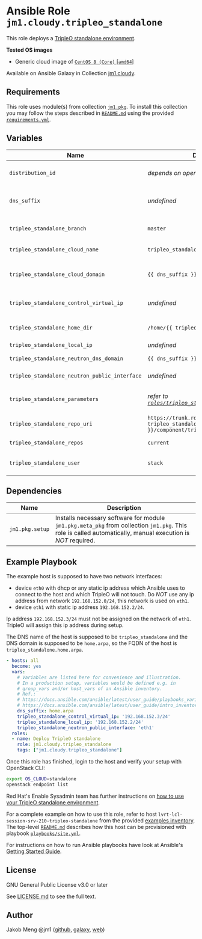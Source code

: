 # Ansible Role `jm1.cloudy.tripleo_standalone`

This role deploys a [TripleO standalone environment][tripleo-standalone-setup].

[tripleo-standalone-setup]: https://docs.openstack.org/project-deploy-guide/tripleo-docs/latest/deployment/standalone.html

**Tested OS images**
- Generic cloud image of [`CentOS 8 (Core)` \[`amd64`\]](https://cloud.centos.org/centos/8/x86_64/images/)

Available on Ansible Galaxy in Collection [jm1.cloudy](https://galaxy.ansible.com/jm1/cloudy).

## Requirements

This role uses module(s) from collection [`jm1.pkg`][galaxy-jm1-pkg]. To install this collection you may follow the
steps described in [`README.md`][jm1-cloudy-readme] using the provided [`requirements.yml`][jm1-cloudy-requirements].

[galaxy-jm1-pkg]: https://galaxy.ansible.com/jm1/pkg
[jm1-cloudy-readme]: ../../README.md
[jm1-cloudy-requirements]: ../../requirements.yml

## Variables

| Name                                          | Default value                         | Required | Description |
| --------------------------------------------- | ------------------------------------- | -------- | ----------- |
| `distribution_id`                             | *depends on operating system*         | no       | List which uniquely identifies a distribution release, e.g. `[ 'Debian', '10' ]` for `Debian 10 (Buster)` |
| `dns_suffix`                                  | *undefined*                           | yes      | DNS domain of the host which is used e.g. for `tripleo_standalone_cloud_domain` and `tripleo_standalone_neutron_dns_domain` |
| `tripleo_standalone_branch`                   | `master`                              | no       | TripleO ["Target branch. Should be the lowercase name of the OpenStack release. e.g. liberty"][tripleo-repos-main] |
| `tripleo_standalone_cloud_name`               | `tripleo_standalone`                  | no       | ["The DNS name of this cloud. E.g. ci-overcloud.tripleo.org"][tripleo-heat-templates-overcloud] |
| `tripleo_standalone_cloud_domain`             | `{{ dns_suffix }}`                    | no       | ["The DNS domain used for the hosts. This must match the overcloud_domain_name configured on the undercloud"][tripleo-heat-templates-deploy-steps] |
| `tripleo_standalone_control_virtual_ip`       | *undefined*                           | yes      | ["Control plane VIP. This allows the undercloud installer to configure a custom VIP on the control plane"][tripleo-deploy-cmd] |
| `tripleo_standalone_home_dir`                 | `/home/{{ tripleo_standalone_user }}` | no       | Home of `tripleo_standalone_user` where TripleO config files will be created |
| `tripleo_standalone_local_ip`                 | *undefined*                           | yes      | ["Local IP/CIDR for undercloud traffic"][tripleo-deploy-cmd] |
| `tripleo_standalone_neutron_dns_domain`       | `{{ dns_suffix }}`                    | no       | ["Domain to use for building the hostnames"][tripleo-heat-templates-neutron-base] |
| `tripleo_standalone_neutron_public_interface` | *undefined*                           | yes      | ["Which interface to add to the NeutronPhysicalBridge"][tripleo-heat-templates-overcloud] |
| `tripleo_standalone_parameters`               | *refer to [`roles/tripleo_standalone/defaults/main.yml`](defaults/main.yml)* | no | Content of TripleO standalone configuration file `{{ tripleo_standalone_home_dir }}/standalone_parameters.yaml` |
| `tripleo_standalone_repo_uri`                 | `https://trunk.rdoproject.org/centos8-{{ tripleo_standalone_branch }}/component/tripleo/current/delorean.repo` | no | Where to download the Yum repository information file (`*.repo`) for TripleO |
| `tripleo_standalone_repos`                    | `current`                             | no       | [Name of package repositories list which `tripleo-repos` will install][tripleo-repos] |
| `tripleo_standalone_user`                     | `stack`                               | no       | UNIX user that TripleO will use for deployment aka `DeploymentUser` in ` tripleo_standalone_parameters` |

[tripleo-deploy-cmd]: https://docs.openstack.org/python-tripleoclient/latest/commands.html#tripleo-deploy
[tripleo-heat-templates-deploy-steps]: https://opendev.org/openstack/tripleo-heat-templates/src/branch/master/common/deploy-steps.j2
[tripleo-heat-templates-overcloud]: https://opendev.org/openstack/tripleo-heat-templates/src/branch/master/overcloud.j2.yaml
[tripleo-heat-templates-neutron-base]: https://opendev.org/openstack/tripleo-heat-templates/src/branch/master/deployment/neutron/neutron-base.yaml
[tripleo-repos]: https://opendev.org/openstack/tripleo-repos/src/branch/master/README.rst
[tripleo-repos-main]: https://opendev.org/openstack/tripleo-repos/src/branch/master/plugins/module_utils/tripleo_repos/main.py

## Dependencies

| Name               | Description                                                                                                                                                 |
| ------------------ | ----------------------------------------------------------------------------------------------------------------------------------------------------------- |
| `jm1.pkg.setup`    | Installs necessary software for module `jm1.pkg.meta_pkg` from collection `jm1.pkg`. This role is called automatically, manual execution is *NOT* required. |

## Example Playbook

The example host is supposed to have two network interfaces:
* device `eth0` with dhcp or any static ip address which Ansible uses to connect to the host and which TripleO will not
  touch. Do *NOT* use any ip address from network `192.168.152.0/24`, this network is used on `eth1`.
* device `eth1` with static ip address `192.168.152.2/24`.

Ip address `192.168.152.3/24` must not be assigned on the network of `eth1`. TripleO will assign this ip address during
setup.

The DNS name of the host is supposed to be `tripleo_standalone` and the DNS domain is supposed to be `home.arpa`, so
the FQDN of the host is `tripleo_standalone.home.arpa`.

```yml
- hosts: all
  become: yes
  vars:
    # Variables are listed here for convenience and illustration.
    # In a production setup, variables would be defined e.g. in
    # group_vars and/or host_vars of an Ansible inventory.
    # Ref.:
    # https://docs.ansible.com/ansible/latest/user_guide/playbooks_variables.html
    # https://docs.ansible.com/ansible/latest/user_guide/intro_inventory.html
    dns_suffix: home.arpa
    tripleo_standalone_control_virtual_ip: '192.168.152.3/24'
    tripleo_standalone_local_ip: '192.168.152.2/24'
    tripleo_standalone_neutron_public_interface: 'eth1'
  roles:
  - name: Deploy TripleO standalone
    role: jm1.cloudy.tripleo_standalone
    tags: ["jm1.cloudy.tripleo_standalone"]
```
Once this role has finished, login to the host and verify your setup with OpenStack CLI:

```sh
export OS_CLOUD=standalone
openstack endpoint list
```

Red Hat's Enable Sysadmin team has further instructions on [how to use your TripleO standalone environment][
tripleo-standalone-guide].

For a complete example on how to use this role, refer to host `lvrt-lcl-session-srv-210-tripleo-standalone` from the
provided [examples inventory][inventory-example]. The top-level [`README.md`][jm1-cloudy-readme] describes how this host
can be provisioned with playbook [`playbooks/site.yml`][playbook-site-yml].

[inventory-example]: ../../inventory/
[playbook-site-yml]: ../../playbooks/site.yml
[tripleo-standalone-guide]: https://www.redhat.com/sysadmin/tripleo-standalone-system

For instructions on how to run Ansible playbooks have look at Ansible's
[Getting Started Guide](https://docs.ansible.com/ansible/latest/network/getting_started/first_playbook.html).

## License

GNU General Public License v3.0 or later

See [LICENSE.md](../../LICENSE.md) to see the full text.

## Author

Jakob Meng
@jm1 ([github](https://github.com/jm1), [galaxy](https://galaxy.ansible.com/jm1), [web](http://www.jakobmeng.de))
